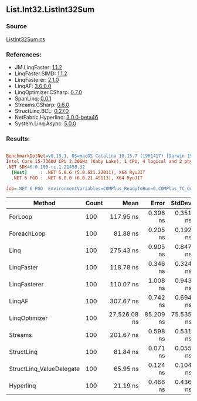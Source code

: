 ﻿## List.Int32.ListInt32Sum

### Source
[ListInt32Sum.cs](../LinqBenchmarks/List/Int32/ListInt32Sum.cs)

### References:
- JM.LinqFaster: [1.1.2](https://www.nuget.org/packages/JM.LinqFaster/1.1.2)
- LinqFaster.SIMD: [1.1.2](https://www.nuget.org/packages/LinqFaster.SIMD/1.0.3)
- LinqFasterer: [2.1.0](https://www.nuget.org/packages/LinqFasterer/2.1.0)
- LinqAF: [3.0.0.0](https://www.nuget.org/packages/LinqAF/3.0.0.0)
- LinqOptimizer.CSharp: [0.7.0](https://www.nuget.org/packages/LinqOptimizer.CSharp/0.7.0)
- SpanLinq: [0.0.1](https://www.nuget.org/packages/SpanLinq/0.0.1)
- Streams.CSharp: [0.6.0](https://www.nuget.org/packages/Streams.CSharp/0.6.0)
- StructLinq.BCL: [0.27.0](https://www.nuget.org/packages/StructLinq/0.27.0)
- NetFabric.Hyperlinq: [3.0.0-beta46](https://www.nuget.org/packages/NetFabric.Hyperlinq/3.0.0-beta46)
- System.Linq.Async: [5.0.0](https://www.nuget.org/packages/System.Linq.Async/5.0.0)

### Results:
``` ini

BenchmarkDotNet=v0.13.1, OS=macOS Catalina 10.15.7 (19H1417) [Darwin 19.6.0]
Intel Core i5-7360U CPU 2.30GHz (Kaby Lake), 1 CPU, 4 logical and 2 physical cores
.NET SDK=6.0.100-rc.1.21458.32
  [Host]     : .NET 5.0.6 (5.0.621.22011), X64 RyuJIT
  .NET 6 PGO : .NET 6.0.0 (6.0.21.45113), X64 RyuJIT

Job=.NET 6 PGO  EnvironmentVariables=COMPlus_ReadyToRun=0,COMPlus_TC_QuickJitForLoops=1,COMPlus_TieredPGO=1  Runtime=.NET 6.0  

```
|                   Method | Count |         Mean |     Error |    StdDev |          Ratio | RatioSD |  Gen 0 | Allocated |
|------------------------- |------ |-------------:|----------:|----------:|---------------:|--------:|-------:|----------:|
|                  ForLoop |   100 |    117.95 ns |  0.396 ns |  0.351 ns |       baseline |         |      - |         - |
|              ForeachLoop |   100 |     81.88 ns |  0.205 ns |  0.192 ns |   1.44x faster |   0.01x |      - |         - |
|                     Linq |   100 |    275.43 ns |  0.905 ns |  0.847 ns |   2.33x slower |   0.01x | 0.0191 |      40 B |
|               LinqFaster |   100 |    118.78 ns |  0.346 ns |  0.324 ns |   1.01x slower |   0.00x |      - |         - |
|             LinqFasterer |   100 |    110.07 ns |  1.008 ns |  0.943 ns |   1.07x faster |   0.01x | 0.2027 |     424 B |
|                   LinqAF |   100 |    307.67 ns |  0.742 ns |  0.694 ns |   2.61x slower |   0.01x |      - |         - |
|            LinqOptimizer |   100 | 27,526.08 ns | 85.209 ns | 75.535 ns | 233.37x slower |   1.03x | 8.1177 |  17,017 B |
|                  Streams |   100 |    201.67 ns |  0.598 ns |  0.531 ns |   1.71x slower |   0.01x | 0.0994 |     208 B |
|               StructLinq |   100 |     81.84 ns |  0.071 ns |  0.055 ns |   1.44x faster |   0.00x | 0.0153 |      32 B |
| StructLinq_ValueDelegate |   100 |     65.95 ns |  0.124 ns |  0.104 ns |   1.79x faster |   0.01x |      - |         - |
|                Hyperlinq |   100 |     21.19 ns |  0.466 ns |  0.436 ns |   5.54x faster |   0.02x |      - |         - |
